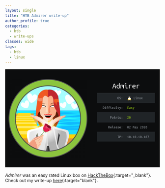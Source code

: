 ```yaml
---
layout: single
title: "HTB Admirer write-up"
author_profile: true
categories: 
  - htb
  - write-ups
classes: wide
tags:
  - htb
  - linux
---
```


![Admirer on HTB](/assets/images/admirer_info.png)

*Admirer* was an easy rated Linux box on [HackTheBox](https://www.hackthebox.eu/){:target="_blank"}. Check out my write-up [here](https://github.com/Muemmelmoehre/write-ups/blob/master/admirer.pdf){:target="blank"}.
